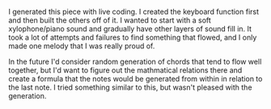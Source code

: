 I generated this piece with live coding. I created the keyboard function first and then built the others off of it. I wanted to start with a soft xylophone/piano sound and gradually have other layers of sound fill in. It took a lot of attempts and failures to find something that flowed, and I only made one melody that I was really proud of. 

In the future I'd consider random generation of chords that tend to flow well together, but I'd want to figure out the mathmatical relations there and create a formula that the notes would be generated from within in relation to the last note. I tried something similar to this, but wasn't pleased with the generation.
